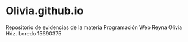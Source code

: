 # Olivia.github.io
Repositorio de evidencias de la materia Programación Web Reyna Olivia Hdz. Loredo 15690375
